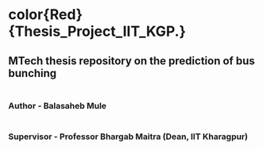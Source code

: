 # color{Red} {Thesis_Project_IIT_KGP.}
## MTech thesis repository on the prediction of bus bunching
### <br> Author         - Balasaheb Mule 
### <br> Supervisor - Professor Bhargab Maitra (Dean, IIT Kharagpur)

